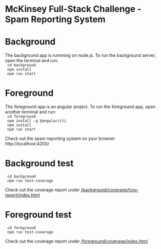 # McKinsey Full-Stack Challenge - Spam Reporting System
# Background

The background app is runnning on node.js. To run the background server, open the terminal and run:  
` cd background`  
` npm install`   
` npm run start`

# Foreground

The foreground app is an angular project. To run the foreground app, open another terminal and run:  
` cd foreground`  
` npm install -g @angular/cli`   
` npm install`   
` npm run start`

Check out the spam reporting system on your browser http://localhost:4200/

# Background test
` cd background`  
` npm run test-coverage`

Check out the coverage report under [/background/coverage/lcov-report/index.html](background\coverage\lcov-report\index.html)

# Foreground test
` cd foreground`  
` npm run test-coverage`

Check out the coverage report under [/foreground/coverage/index.html](foreground\coverage\index.html)





